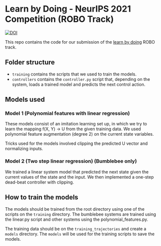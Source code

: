 # Learn by Doing - NeurIPS 2021 Competition (ROBO Track)

[![DOI](https://zenodo.org/badge/425888355.svg)](https://zenodo.org/badge/latestdoi/425888355)

This repo contains the code for our submission of the [learn by doing](https://learningbydoingcompetition.github.io/) ROBO track. 

## Folder structure

- `training` contains the scripts that we used to train the models.
- `controllers` contains the `controller.py` script that, depending on the system, loads a trained model and predicts the next control action.

##  Models used

### Model 1 (Polynomial features with linear regression)
These models consist of an imitation learning set up, in which we try to learn the mapping f(X, Y) -> U from the given training data. We used polynomial feature augmentation (degree 2) on the current state variables.

Tricks used for the models involved clipping the predicted U vector and normalizing inputs.

### Model 2 (Two step linear regression) (Bumblebee only)

We trained a linear system model that predicted the next state given the current values of the state and the input. We then implemented a one-step dead-beat controller with clipping.


## How to train the models

The models should be trained from the root directory using one of the scripts on the `training` directory. The bumblebee systems are trained using the linear.py script and other systems using the polynomial_features.py.

The training data should be on the `training_trajectories` and create a `models` directory. The `models` will be used for the training scripts to save the models.

